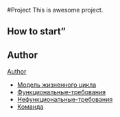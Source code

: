 #Project
This is awesome project.
## How to start”
## Author
[Author](author.md)
- [Модель жизненного цикла](https://github.com/alexkas666/project/wiki/Модель-жизненного-цикла)
- [Функциональные-требования](https://github.com/alexkas666/project/wiki/Функциональные-требования)
- [Нефункциональные-требования](https://github.com/alexkas666/project/wiki/Нефункциональные-требования)
- [Команда](https://github.com/alexkas666/project/wiki/Команда)
